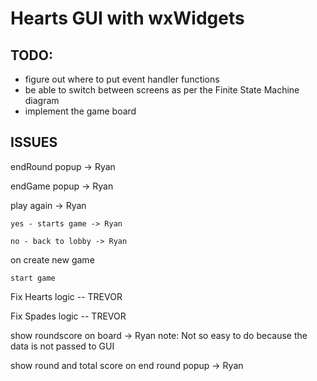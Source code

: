 # Hearts GUI with wxWidgets

## TODO:

- figure out where to put event handler functions
- be able to switch between screens as per the Finite State Machine diagram
- implement the game board

## ISSUES

endRound popup -> Ryan

endGame popup -> Ryan

  play again -> Ryan
  
    yes - starts game -> Ryan
	
  	no - back to lobby -> Ryan
	
on create new game

	start game
	
Fix Hearts logic -- TREVOR

Fix Spades logic -- TREVOR

show roundscore on board -> Ryan note: Not so easy to do because the data is not passed to GUI

show round and total score on end round popup -> Ryan
